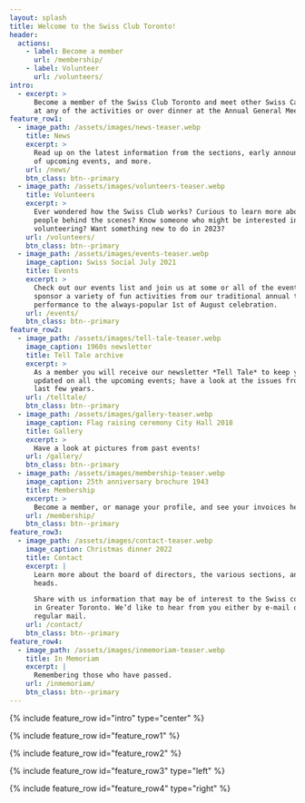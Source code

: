 ```yaml
---
layout: splash
title: Welcome to the Swiss Club Toronto!
header:
  actions:
    - label: Become a member
      url: /membership/
    - label: Volunteer
      url: /volunteers/
intro:
  - excerpt: >
      Become a member of the Swiss Club Toronto and meet other Swiss Canadians
      at any of the activities or over dinner at the Annual General Meeting.
feature_row1:
  - image_path: /assets/images/news-teaser.webp
    title: News
    excerpt: >
      Read up on the latest information from the sections, early announcements
      of upcoming events, and more.
    url: /news/
    btn_class: btn--primary
  - image_path: /assets/images/volunteers-teaser.webp
    title: Volunteers
    excerpt: >
      Ever wondered how the Swiss Club works? Curious to learn more about the
      people behind the scenes? Know someone who might be interested in
      volunteering? Want something new to do in 2023?
    url: /volunteers/
    btn_class: btn--primary
  - image_path: /assets/images/events-teaser.webp
    image_caption: Swiss Social July 2021
    title: Events
    excerpt: >
      Check out our events list and join us at some or all of the events. We
      sponsor a variety of fun activities from our traditional annual theatre
      performance to the always-popular 1st of August celebration.
    url: /events/
    btn_class: btn--primary
feature_row2:
  - image_path: /assets/images/tell-tale-teaser.webp
    image_caption: 1960s newsletter
    title: Tell Tale archive
    excerpt: >
      As a member you will receive our newsletter *Tell Tale* to keep you
      updated on all the upcoming events; have a look at the issues from the
      last few years.
    url: /telltale/
    btn_class: btn--primary
  - image_path: /assets/images/gallery-teaser.webp
    image_caption: Flag raising ceremony City Hall 2018
    title: Gallery
    excerpt: >
      Have a look at pictures from past events!
    url: /gallery/
    btn_class: btn--primary
  - image_path: /assets/images/membership-teaser.webp
    image_caption: 25th anniversary brochure 1943
    title: Membership
    excerpt: >
      Become a member, or manage your profile, and see your invoices here.
    url: /membership/
    btn_class: btn--primary
feature_row3:
  - image_path: /assets/images/contact-teaser.webp
    image_caption: Christmas dinner 2022
    title: Contact
    excerpt: |
      Learn more about the board of directors, the various sections, and their
      heads.

      Share with us information that may be of interest to the Swiss community
      in Greater Toronto. We’d like to hear from you either by e-mail or
      regular mail.
    url: /contact/
    btn_class: btn--primary
feature_row4:
  - image_path: /assets/images/inmemoriam-teaser.webp
    title: In Memoriam
    excerpt: |
      Remembering those who have passed.
    url: /inmemoriam/
    btn_class: btn--primary
---
```


{% include feature_row id="intro" type="center" %}

{% include feature_row id="feature_row1" %}

{% include feature_row id="feature_row2" %}

{% include feature_row id="feature_row3" type="left" %}

{% include feature_row id="feature_row4" type="right" %}
